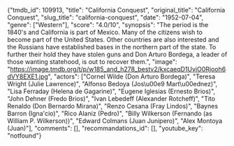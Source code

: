 {"tmdb_id": 109913, "title": "California Conquest", "original_title": "California Conquest", "slug_title": "california-conquest", "date": "1952-07-04", "genre": ["Western"], "score": "4.0/10", "synopsis": "The period is the 1840's and California is part of Mexico. Many of the citizens wish to become part of the United States. Other countries are also interested and the Russians have established bases in the northern part of the state. To further their hold they have stolen guns and Don Arturo Bordega, a leader of those wanting statehood, is out to recover them.", "image": "https://image.tmdb.org/t/p/w185_and_h278_bestv2/kxcaeqD1UviO0Rjooh6dVY8EXE1.jpg", "actors": ["Cornel Wilde (Don Arturo Bordega)", "Teresa Wright (Julie Lawrence)", "Alfonso Bedoya (Jos\u00e9 Mart\u00ednez)", "Lisa Ferraday (Helena de Gagarine)", "Eugene Iglesias (Ernesto Brios)", "John Dehner (Fredo Brios)", "Ivan Lebedeff (Alexander Rotcheff)", "Tito Renaldo (Don Bernardo Mirana)", "Renzo Cesana (Fray Lindos)", "Baynes Barron (Igna'cio)", "Rico Alaniz (Pedro)", "Billy Wilkerson (Fernando (as William P. Wilkerson))", "Edward Colmans (Juan Junipero)", "Alex Montoya (Juan)"], "comments": [], "recommandations_id": [], "youtube_key": "notfound"}